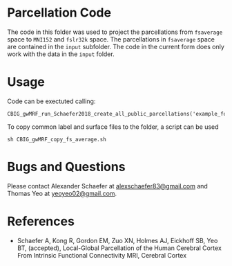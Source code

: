 Parcellation Code
===========================
The code in this folder was used to project the parcellations from ```fsaverage``` space to 
```MNI152``` and ```fslr32k``` space. The parcellations in ```fsaverage``` space are contained in the ```input``` subfolder. The code in the current form does only work with the data in the ```input``` folder.

Usage
=============
Code can be exectuted calling:
```
CBIG_gwMRF_run_Schaefer2018_create_all_public_parcellations('example_folder/')
```
To copy common label and surface files to the folder, a script can be used 
```
sh CBIG_gwMRF_copy_fs_average.sh
```

Bugs and Questions
==================
Please contact Alexander Schaefer at alexschaefer83@gmail.com and Thomas Yeo at yeoyeo02@gmail.com.

References
==========
+ Schaefer A, Kong R, Gordon EM, Zuo XN, Holmes AJ, Eickhoff SB, Yeo BT, (accepted), Local-Global Parcellation of the Human Cerebral Cortex From Intrinsic Functional Connectivity MRI, Cerebral Cortex
